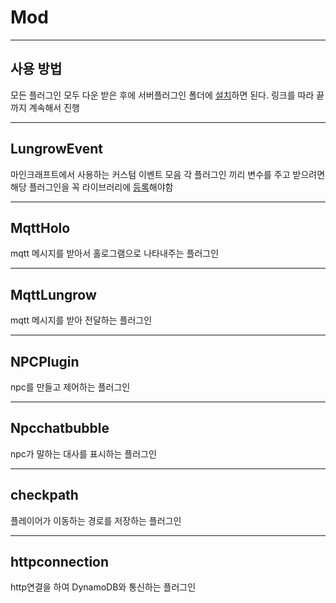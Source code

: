 # Mod


---

## 사용 방법

모든 플러그인 모두 다운 받은 후에 서버플러그인 폴더에 [설치](https://github.com/k-chan-l/Hansung_Minecraft/wiki/%EC%82%AC%EC%9A%A9%EB%B0%A9%EB%B2%95#3-%ED%94%84%EB%A1%9C%EC%A0%9D%ED%8A%B8-%EB%B9%8C%EB%93%9C%ED%95%98%EA%B8%B0)하면 된다. 링크를 따라 끝까지 계속해서 진행

---


## LungrowEvent

마인크래프트에서 사용하는 커스텀 이벤트 모음 각 플러그인 끼리 변수를 주고 받으려면 해당 플러그인을 꼭 라이브러리에 [등록](https://github.com/k-chan-l/Hansung_Minecraft/wiki/JAVA-%EB%9D%BC%EC%9D%B4%EB%B8%8C%EB%9F%AC%EB%A6%AC-%EC%A0%81%EC%9A%A9%ED%95%98%EA%B8%B0#%EB%9D%BC%EC%9D%B4%EB%B8%8C%EB%9F%AC%EB%A6%AC-%EC%83%9D%EC%84%B1)해야함

---


## MqttHolo

mqtt 메시지를 받아서 홀로그램으로 나타내주는 플러그인


---


## MqttLungrow

mqtt 메시지를 받아 전달하는 플러그인


---


## NPCPlugin

npc를 만들고 제어하는 플러그인


---


## Npcchatbubble

npc가 말하는 대사를 표시하는 플러그인


---


## checkpath

플레이어가 이동하는 경로를 저장하는 플러그인


---


## httpconnection

http연결을 하여 DynamoDB와 통신하는 플러그인
